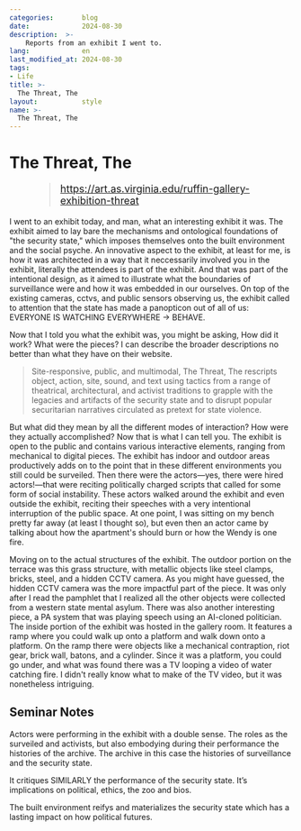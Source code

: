```yaml
---
categories:       blog
date:             2024-08-30
description:  >-
    Reports from an exhibit I went to.
lang:             en
last_modified_at: 2024-08-30
tags:
- Life
title: >-
  The Threat, The        
layout:           style
name: >-
  The Threat, The        
---
```


# The Threat, The      

<figure class="container-lg" style="padding: 0;">
    <blockquote class="blockquote" style="font-size: 18px;">
    <a href="https://art.as.virginia.edu/ruffin-gallery-exhibition-threat">https://art.as.virginia.edu/ruffin-gallery-exhibition-threat</a>
    </blockquote>
</figure>

I went to an exhibit today, and man, what an interesting exhibit it was. The exhibit aimed to lay bare the mechanisms and ontological foundations of "the security state," which imposes themselves onto the built environment and the social psyche. An innovative aspect to the exhibit, at least for me, is how it was architected in a way that it neccessarily involved you in the exhibit, literally the attendees is part of the exhibit. And that was part of the intentional design, as it aimed to illustrate what the boundaries of surveillance were and how it was embedded in our ourselves. On top of the existing cameras, cctvs, and public sensors observing us, the exhibit called to attention that the state has made a panopticon out of all of us: EVERYONE IS WATCHING EVERYWHERE -> BEHAVE. 

Now that I told you what the exhibit was, you might be asking, How did it work? What were the pieces? I can describe the broader descriptions no better than what they have on their website. 

> Site-responsive, public, and multimodal, The Threat, The rescripts object, action, site, sound, and text using tactics from a range of theatrical, architectural, and activist traditions to grapple with the legacies and artifacts of the security state and to disrupt popular securitarian narratives circulated as pretext for state violence.

But what did they mean by all the different modes of interaction? How were they actually accomplished? Now that is what I can tell you. The exhibit is open to the public and contains various interactive elements, ranging from mechanical to digital pieces. The exhibit has indoor and outdoor areas productively adds on to the point that in these different environments you still could be surveiled. Then there were the actors—yes, there were hired actors!—that were reciting politically charged scripts that called for some form of social instability. These actors walked around the exhibit and even outside the exhibit, reciting their speeches with a very intentional interruption of the public space. At one point, I was sitting on my bench pretty far away (at least I thought so), but even then an actor came by talking about how the apartment's should burn or how the Wendy is one fire. 

Moving on to the actual structures of the exhibit. The outdoor portion on the terrace was this grass structure, with metallic objects like steel clamps, bricks, steel, and a hidden CCTV camera. As you might have guessed, the hidden CCTV camera was the more impactful part of the piece. It was only after I read the pamphlet that I realized all the other objects were collected from a western state mental asylum. There was also another interesting piece, a PA system that was playing speech using an AI-cloned politician. The inside portion of the exhibit was hosted in the gallery room. It features a ramp where you could walk up onto a platform and walk down onto a platform. On the ramp there were objects like a mechanical contraption, riot gear, brick wall, batons, and a cylinder. Since it was a platform, you could go under, and what was found there was a TV looping a video of water catching fire. I didn't really know what to make of the TV video, but it was nonetheless intriguing.

## Seminar Notes

Actors were performing in the exhibit with a double sense. The roles as the surveiled and activists, but also embodying during their performance the histories of the archive. The archive in this case the histories of surveillance and the security state. 

It critiques SIMILARLY the performance of the security state. It’s implications on political, ethics, the zoo and bios. 

The built environment reifys and materializes the security state which has a lasting impact on how political futures.

